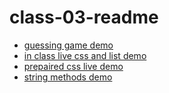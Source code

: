 # class-03-readme
* [guessing game demo](./guessing-game-demo)
* [in class live css and list demo](./live-css-lists-demo)
* [prepaired css live demo](./prepaired-css-lists-demo)
* [string methods demo](./string-methods-demo)

